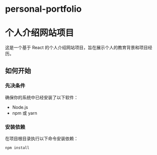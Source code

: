 # personal-portfolio
# 个人介绍网站项目

这是一个基于 React 的个人介绍网站项目，旨在展示个人的教育背景和项目经历。

## 如何开始

### 先决条件

确保你的系统中已经安装了以下软件：

- Node.js
- npm 或 yarn

### 安装依赖

在项目根目录执行以下命令安装依赖：

```bash
npm install

